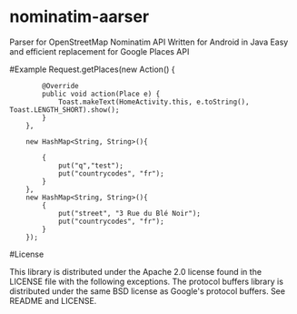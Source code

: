 # nominatim-aarser
Parser for OpenStreetMap Nominatim API
Written for Android in Java
Easy and efficient replacement for Google Places API

#Example
 Request.getPlaces(new Action() {
           
            @Override
            public void action(Place e) {
                Toast.makeText(HomeActivity.this, e.toString(), Toast.LENGTH_SHORT).show();
            }
        },
        
        new HashMap<String, String>(){
        
            {
                put("q","test");
                put("countrycodes", "fr");
            }
        },
        new HashMap<String, String>(){
            {
                put("street", "3 Rue du Blé Noir");
                put("countrycodes", "fr");
            }
        });
#License

This library is distributed under the Apache 2.0 license found in the LICENSE file with the following exceptions. The protocol buffers library is distributed under the same BSD license as Google's protocol buffers. See README and LICENSE.
